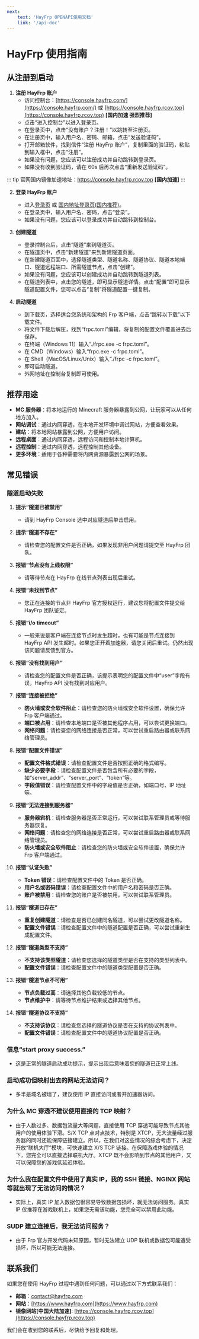 ```yaml
---
next:
    text: 'HayFrp OPENAPI使用文档'
    link: '/api-doc'
---
```



# HayFrp 使用指南

## 从注册到启动

1. **注册 HayFrp 账户**
   - 访问控制台：[https://console.hayfrp.com/](https://console.hayfrp.com/) 或 [https://console.hayfrp.rcov.top](https://console.hayfrp.rcov.top) **[国内加速 强烈推荐]**
   - 点击“进入控制台”以进入登录页。
   - 在登录页中，点击“没有账户？注册！”以跳转至注册页。
   - 在注册页中，输入用户名、密码、邮箱，点击“发送验证码”。
   - 打开邮箱软件，找到信件“注册 HayFrp 账户”，复制里面的验证码，粘贴到输入框中，点击“注册”。
   - 如果没有问题，您应该可以注册成功并自动跳转到登录页。
   - 如果没有收到验证码，请在 60s 后再次点击“重新发送验证码”。

::: tip
官网国内镜像加速地址：https://console.hayfrp.rcov.top **[国内加速]**
:::

2. **登录 HayFrp 账户**
   - 进入[登录页](https://console.hayfrp.com/login) 或 [国内地址登录页(国内推荐)](https://console.hayfrp.rcov.top/login)。
   - 在登录页中，输入用户名、密码，点击“登录”。
   - 如果没有问题，您应该可以登录成功并自动跳转到控制台。

3. **创建隧道**
   - 登录控制台后，点击“隧道”来到隧道页。
   - 在隧道页中，点击“新建隧道”来到新建隧道页面。
   - 在新建隧道页面中，选择隧道类型、隧道名称、隧道协议、隧道本地端口、隧道远程端口、所需隧道节点，点击“创建”。
   - 如果没有问题，您应该可以创建成功并自动跳转到隧道列表。
   - 在隧道列表中，点击您的隧道，即可显示隧道详情。点击“配置”即可显示隧道配置文件，您可以点击“复制”将隧道配置一键复制。

4. **启动隧道**
   - 到下载页，选择适合您系统和架构的 Frp 客户端，点击“跳转以下载”以下载文件。
   - 将文件下载后解压，找到“frpc.toml”编辑，将复制的配置文件覆盖进去后保存。
   - 在终端（Windows 11）输入“./frpc.exe -c frpc.toml”。
   - 在 CMD（Windows）输入“frpc.exe -c frpc.toml”。
   - 在 Shell（MacOS/Linux/Unix）输入“./frpc -c frpc.toml”。
   - 即可启动隧道。
   - 外网地址在控制台复制即可使用。

## 推荐用途

- **MC 服务器**：将本地运行的 Minecraft 服务器暴露到公网，让玩家可以从任何地方加入。
- **网站调试**：通过内网穿透，在本地开发环境中调试网站，方便查看效果。
- **建站**：将本地网站暴露到公网，方便用户访问。
- **远程桌面**：通过内网穿透，远程访问和控制本地计算机。
- **远程控制**：通过内网穿透，远程控制其他设备。
- **更多环境**：适用于各种需要将内网资源暴露到公网的场景。

## 常见错误

### 隧道启动失败

1. **提示“隧道已被禁用”**
   - 请到 HayFrp Console 选中对应隧道后单击启用。

2. **提示“隧道不存在”**
   - 请检查您的配置文件是否正确，如果发现非用户问题请提交至 HayFrp 团队。

3. **报错“节点没有上线权限”**
   - 请等待节点在 HayFrp 在线节点列表出现后重试。

4. **报错“未找到节点”**
   - 您正在连接的节点非 HayFrp 官方授权运行，建议您将配置文件提交给 HayFrp 团队鉴定。

5. **报错“i/o timeout”**
   - 一般来说是客户端在连接节点时发生超时，也有可能是节点连接到 HayFrp API 发生超时。如果您正开着加速器，请您关闭后重试。仍然出现该问题请反馈到官方。

6. **报错“没有找到用户”**
   - 请检查您的配置文件是否正确，该提示表明您的配置文件中“user”字段有误，HayFrp API 没有找到对应用户。

7. **报错“连接被拒绝”**
   - **防火墙或安全软件阻止**：请检查您的防火墙或安全软件设置，确保允许 Frp 客户端通过。
   - **端口被占用**：请检查本地端口是否被其他程序占用，可以尝试更换端口。
   - **网络问题**：请检查您的网络连接是否正常，可以尝试重启路由器或联系网络管理员。

8. **报错“配置文件错误”**
   - **配置文件格式错误**：请检查配置文件是否按照正确的格式编写。
   - **缺少必要字段**：请检查配置文件是否包含所有必要的字段，如“server_addr”、“server_port”、“token”等。
   - **字段值错误**：请检查配置文件中的字段值是否正确，如端口号、IP 地址等。

9. **报错“无法连接到服务器”**
   - **服务器宕机**：请检查服务器是否正常运行，可以尝试联系管理员或等待服务器恢复。
   - **网络问题**：请检查您的网络连接是否正常，可以尝试重启路由器或联系网络管理员。
   - **防火墙或安全软件阻止**：请检查您的防火墙或安全软件设置，确保允许 Frp 客户端通过。

10. **报错“认证失败”**
    - **Token 错误**：请检查配置文件中的 Token 是否正确。
    - **用户名或密码错误**：请检查配置文件中的用户名和密码是否正确。
    - **账户被禁用**：请检查您的账户是否被禁用，可以尝试联系管理员。

11. **报错“隧道已存在”**
    - **重复创建隧道**：请检查是否已创建同名隧道，可以尝试更改隧道名称。
    - **配置文件错误**：请检查配置文件中的隧道配置是否正确，可以尝试重新生成配置文件。

12. **报错“隧道类型不支持”**
    - **不支持该类型隧道**：请检查您选择的隧道类型是否在支持的类型列表中。
    - **配置文件错误**：请检查配置文件中的隧道类型配置是否正确。

13. **报错“隧道节点不可用”**
    - **节点负载过高**：请选择其他负载较低的节点。
    - **节点维护中**：请等待节点维护结束或选择其他节点。

14. **报错“隧道协议不支持”**
    - **不支持该协议**：请检查您选择的隧道协议是否在支持的协议列表中。
    - **配置文件错误**：请检查配置文件中的隧道协议配置是否正确。

### 信息“start proxy success.”

- 这是正常的隧道启动成功提示，提示出现后意味着您的隧道已正常上线。

### 启动成功但映射出去的网站无法访问？

- 多半是域名被墙了，建议使用 IP 直接访问或者开加速器访问。

### 为什么 MC 穿透不建议使用直接的 TCP 映射？

- 由于人数过多、数据包流量大等问题，直接使用 TCP 穿透可能导致节点其他用户的使用体验下滑。S/X TCP 点对点技术，特别是 XTCP，无大流量经过服务器的同时还能保障链接建立。所以，在我们对这些情况的综合考虑下，决定开放“联机大厅”模块，可快速建立 X/S TCP 链接。在保障游戏体验的情况下，您完全可以直接选择联机大厅。XTCP 既不会影响到节点的其他用户，又可以保障您的游戏低延迟体验。

### 为什么我在配置文件中使用了真实 IP，我的 SSH 链接、NGINX 网站等就出现了无法访问的情况？

- 实际上，真实 IP 加入数据包很容易导致数据包损坏，就无法访问服务。真实 IP 仅推荐在游戏联机上，如果您无需该功能，您完全可以禁用此功能。

### SUDP 建立连接后，我无法访问服务？

- 由于 Frp 官方开发代码未知原因，暂时无法建立 UDP 联机或数据包可能遭受损坏，所以可能无法连接。

## 联系我们

如果您在使用 HayFrp 过程中遇到任何问题，可以通过以下方式联系我们：

- **邮箱**：contact@hayfrp.com
- **网站**：[https://www.hayfrp.com](https://www.hayfrp.com)
- **镜像网站[中国大陆加速]**: [https://console.hayfrp.rcov.top](https://console.hayfrp.rcov.top)

我们会在收到您的联系后，尽快给予回复和处理。